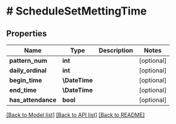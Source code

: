 # # ScheduleSetMettingTime

## Properties

Name | Type | Description | Notes
------------ | ------------- | ------------- | -------------
**pattern_num** | **int** |  | [optional]
**daily_ordinal** | **int** |  | [optional]
**begin_time** | **\DateTime** |  | [optional]
**end_time** | **\DateTime** |  | [optional]
**has_attendance** | **bool** |  | [optional]

[[Back to Model list]](../../README.md#models) [[Back to API list]](../../README.md#endpoints) [[Back to README]](../../README.md)
